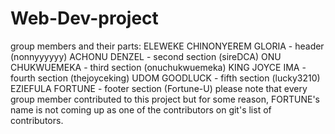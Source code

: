 # Web-Dev-project
group members and their parts:
ELEWEKE CHINONYEREM GLORIA - header (nonnyyyyyy)
ACHONU DENZEL - second section (sireDCA)
ONU CHUKWUEMEKA - third section (onuchukwuemeka)
KING JOYCE IMA - fourth section (thejoyceking)
UDOM GOODLUCK - fifth section (lucky3210)
EZIEFULA FORTUNE - footer section (Fortune-U)
please note that every group member contributed to this project but for some reason, FORTUNE's name is not coming up as one of the contributors on git's list of contributors.
